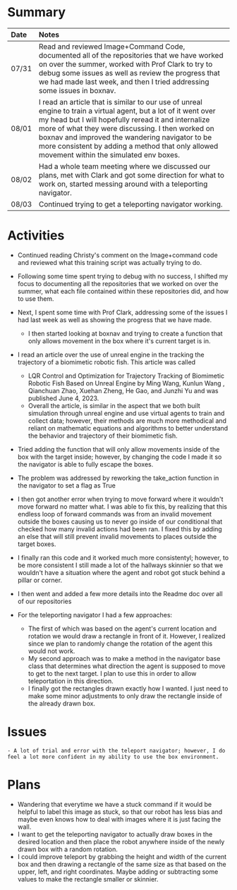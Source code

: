 # Summary

| Date  | Notes
| :---- | :----
| 07/31 | Read and reviewed Image+Command Code, documented all of the repositories that we have worked on over the summer, worked with Prof Clark to try to debug some issues as well as review the progress that we had made last week, and then I tried addressing some issues in boxnav.
| 08/01 | I read an article that is similar to our use of unreal engine to train a virtual agent, but a lot of it went over my head but I will hopefully reread it and internalize more of what they were discussing. I then worked on boxnav and improved the wandering navigator to be more consistent by adding a method that only allowed movement within the simulated env boxes.
| 08/02 | Had a whole team meeting where we discussed our plans, met with Clark and got some direction for what to work on, started messing around with a teleporting navigator.
| 08/03 |  Continued trying to get a teleporting navigator working.

# Activities

- Continued reading Christy's comment on the Image+command code and reviewed what this training script was actually trying to do. 
- Following some time spent trying to debug with no success, I shifted my focus to documenting all the repositories that we worked on over the summer, what each file contained within these repositories did, and how to use them.
- Next, I spent some time with Prof Clark, addressing some of the issues I had last week as well as showing the progress that we have made.
    - I then started looking at boxnav and trying to create a function that only allows movement in the box where it's current target is in.

- I read an article over the use of unreal engine in the tracking the trajectory of a biomimetic robotic fish. This article was called
    - LQR Control and Optimization for Trajectory Tracking of Biomimetic Robotic Fish Based on Unreal Engine by Ming Wang, Kunlun Wang , Qianchuan Zhao, Xuehan Zheng, He Gao, and Junzhi Yu and was published June 4, 2023.
    - Overall the article, is similar in the aspect that we both built simulation through unreal engine and use virtual agents to train and collect data; however, their methods are much more methodical and reliant on mathematic equations and algorithms to better understand the behavior and trajectory of their biomimetic fish.
- Tried adding the function that will only allow movements inside of the box with the target inside; however, by changing the code I made it so the navigator is able to fully escape the boxes.
- The problem was addressed by reworking the take_action function in the navigator to set a flag as True 
- I then got another error when trying to move forward where it wouldn't move forward no matter what. I was able to fix this, by realizing that this endless loop of forward commands was from an invalid movement outside the boxes causing us to never go inside of our conditional that checked how many invalid actions had been ran. I fixed this by adding an else that will still prevent invalid movements to places outside the target boxes.
- I finally ran this code and it worked much more consistentyl; however, to be more consistent I still made a lot of the hallways skinnier so that we wouldn't have a situation where the agent and robot got stuck behind a pillar or corner.
- I then went and added a few more details into the Readme doc over all of our repositories 

- For the teleporting navigator I had a few approaches:
    - The first of which was based on the agent's current location and rotation  we would draw a rectangle in front of it. However, I realized since we plan to randomly change the rotation of the agent this would not work.
    - My second approach was to make a method in the navigator base class that determines what direction the agent is supposed to move to get to the next target. I plan to use this in order to allow teleportation in this direction. 
    - I finally got the rectangles drawn exactly how I wanted. I just need to make some minor adjustments to only draw the rectangle inside of the already drawn box.


# Issues
    - A lot of trial and error with the teleport navigator; however, I do feel a lot more confident in my ability to use the box environment.

# Plans

- Wandering that everytime we have a stuck command if it would be helpful to label this image as stuck, so that our robot has less bias and maybe even knows how to deal with images where it is just facing the wall.
- I want to get the teleporting navigator to actually draw boxes in the desired location and then place the robot anywhere inside of the newly drawn box with a random rotation.
- I could improve teleport by grabbing the height and width of the current box and then drawing a rectangle of the same size as that based on the upper, left, and right coordinates. Maybe adding or subtracting some values to make the rectangle smaller or skinnier.
